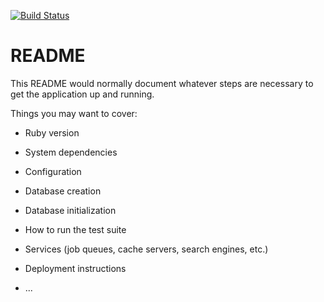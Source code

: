 [![Build Status](https://travis-ci.org/curationexperts/nurax.svg?branch=master)](https://travis-ci.org/curationexperts/nurax)

# README

This README would normally document whatever steps are necessary to get the
application up and running.

Things you may want to cover:

* Ruby version

* System dependencies

* Configuration

* Database creation

* Database initialization

* How to run the test suite

* Services (job queues, cache servers, search engines, etc.)

* Deployment instructions

* ...
 